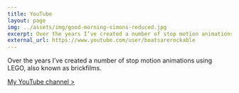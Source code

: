 ```yaml
---
title: YouTube
layout: page
img: ../assets/img/good-morning-simons-reduced.jpg
excerpt: Over the years I’ve created a number of stop motion animations using LEGO, also known as brickfilms.
external_url: https://www.youtube.com/user/boatsarerockable
---
```

Over the years I’ve created a number of stop motion animations using LEGO, also known as brickfilms.

[My YouTube channel >](https://youtube.com/BoatsAreRockable)